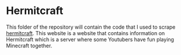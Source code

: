 # Hermitcraft

This folder of the repository will contain the code that I used to scrape [hermitcraft](https://hermitcraft.com/).
This website is a website that contains information on Hermitcraft which is a server where some Youtubers have fun playing Minecraft together.